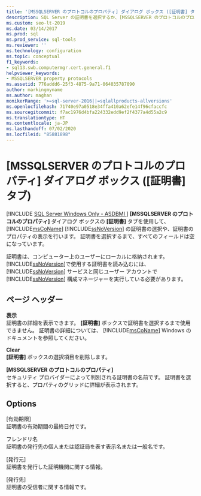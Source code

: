 ```yaml
---
title: '[MSSQLSERVER のプロトコルのプロパティ] ダイアログ ボックス ([証明書] タブ)'
description: SQL Server の証明書を選択するか、[MSSQLSERVER のプロトコルのプロパティ] ダイアログ ボックスの [証明書] タブを使用して証明書のプロパティを表示します。
ms.custom: seo-lt-2019
ms.date: 03/14/2017
ms.prod: sql
ms.prod_service: sql-tools
ms.reviewer: ''
ms.technology: configuration
ms.topic: conceptual
f1_keywords:
- sql13.swb.computermgr.cert.general.f1
helpviewer_keywords:
- MSSQLSERVER property protocols
ms.assetid: 776addd6-25f3-4875-9a71-064035787090
author: markingmyname
ms.author: maghan
monikerRange: '>=sql-server-2016||=sqlallproducts-allversions'
ms.openlocfilehash: 71740e97a0518e34ffa410a62efe14f96cfaccfc
ms.sourcegitcommit: f7ac1976d4bfa224332edd9ef2f4377a4d55a2c9
ms.translationtype: HT
ms.contentlocale: ja-JP
ms.lasthandoff: 07/02/2020
ms.locfileid: "85881898"
---
```

# <a name="protocols-for-mssqlserver-properties-certificate-tab"></a>[MSSQLSERVER のプロトコルのプロパティ] ダイアログ ボックス ([証明書] タブ)
[!INCLUDE [SQL Server Windows Only - ASDBMI ](../../includes/applies-to-version/sql-windows-only-asdbmi.md)]
  **[MSSQLSERVER のプロトコルのプロパティ]** ダイアログ ボックスの **[証明書]** タブを使用して、[!INCLUDE[msCoName](../../includes/msconame-md.md)] [!INCLUDE[ssNoVersion](../../includes/ssnoversion-md.md)] の証明書の選択や、証明書のプロパティの表示を行います。 証明書を選択するまで、すべてのフィールドは空になっています。  
  
 証明書は、コンピューター上のユーザーにローカルに格納されます。 [!INCLUDE[ssNoVersion](../../includes/ssnoversion-md.md)]で使用する証明書を読み込むには、 [!INCLUDE[ssNoVersion](../../includes/ssnoversion-md.md)] サービスと同じユーザー アカウントで [!INCLUDE[ssNoVersion](../../includes/ssnoversion-md.md)] 構成マネージャーを実行している必要があります。  
  
## <a name="page-header"></a>ページ ヘッダー  
 **表示**  
 証明書の詳細を表示できます。 **[証明書]** ボックスで証明書を選択するまで使用できません。 証明書の詳細については、 [!INCLUDE[msCoName](../../includes/msconame-md.md)] Windows のドキュメントを参照してください。  
  
 **Clear**  
 **[証明書]** ボックスの選択項目を削除します。  
  
 **[MSSQLSERVER のプロトコルのプロパティ]**  
 セキュリティ プロバイダーによって判別される証明書の名前です。 証明書を選択すると、プロパティのグリッドに詳細が表示されます。  
  
## <a name="options"></a>Options  
 [有効期限]  
 証明書の有効期間の最終日付です。  
  
 フレンドリ名  
 証明書の発行先の個人または認証局を表す表示名または一般名です。  
  
 [発行元]  
 証明書を発行した証明機関に関する情報。  
  
 [発行先]  
 証明書の受信者に関する情報です。  
  
  
